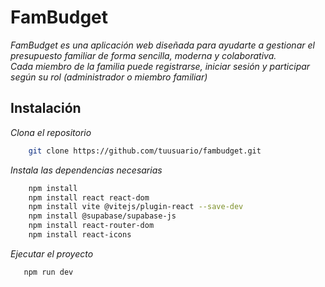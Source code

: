 # FamBudget

_FamBudget es una aplicación web diseñada para ayudarte a gestionar el presupuesto familiar de forma sencilla, moderna y colaborativa.  
Cada miembro de la familia puede registrarse, iniciar sesión y participar según su rol (administrador o miembro familiar)_


## Instalación 


_Clona el repositorio_

```bash
    git clone https://github.com/tuusuario/fambudget.git
```
_Instala las dependencias necesarias_
```bash
    npm install
    npm install react react-dom
    npm install vite @vitejs/plugin-react --save-dev
    npm install @supabase/supabase-js
    npm install react-router-dom
    npm install react-icons
```
_Ejecutar el proyecto_

```bash
   npm run dev
```

